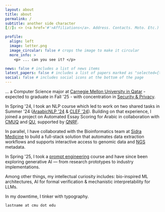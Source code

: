 ```yaml
---
layout: about
title: about
permalink: /
subtitle: another side character 
[//]: <> (<a href='#'>Affiliations</a>. Address. Contacts. Moto. Etc.)

profile:
  align: left
  image: letter.png
  image_circular: false # crops the image to make it circular
  more_info: >
    <p> ... can you see it? </p>

news: false # includes a list of news items
latest_papers: false # includes a list of papers marked as "selected={true}"
social: false # includes social icons at the bottom of the page
---
```

... a Computer Science major at [Carnegie Mellon University in Qatar](https://www.qatar.cmu.edu/) - expected to graduate in Fall '25 - with concentration in [Security & Privacy](https://s3d.cmu.edu/education/undergrad-programs/secpriv/).

In Spring '24, I took an NLP course which led to work on two shared tasks in Summer '24 ([AraabicNLP '24](https://arxiv.org/abs/2407.01360) & [CLEF '24](https://arxiv.org/abs/2407.10252)). Building on that experience, I joined a project on Automated Essay Scoring for Arabic in collaboration with [CMUQ](https://www.qatar.cmu.edu/news/carnegie-mellon-receives-grants-for-ai-research-into-key-areas-for-qatar/) and [QU](http://qufaculty.qu.edu.qa/telsayed/current_research_projects/), supported by [QNRF](http://blogs.qu.edu.qa/cse/tag/qnrf/). 

In parallel, I have collaborated with the Bioinformatics team at [Sidra Medicine](https://www.sidra.org/) to build a full-stack solution that automates data extraction workflows and supports interactive access to genomic data and [NGS](https://www.illumina.com/science/technology/next-generation-sequencing.html) metadata.

In Spring '25, I took a [prompt engineering](https://www.cs.cmu.edu/~breaux/prompting/) course and have since been exploring generative AI — from research prototypes to industry implementations.

Among other things, my intellectual curiosity includes: bio-inspired ML architectures, AI for formal verification & mechanistic interpretability for LLMs.

In my downtime, I tinker with typography.

`lastname at cmu dot edu`

